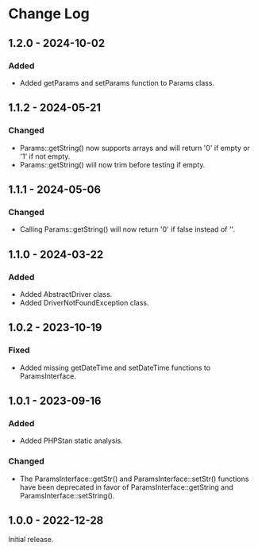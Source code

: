 # Change Log

## 1.2.0 - 2024-10-02

### Added

- Added getParams and setParams function to Params class.

## 1.1.2 - 2024-05-21

### Changed

- Params::getString() now supports arrays and will return '0' if empty or '1' if not empty.
- Params::getString() will now trim before testing if empty.

## 1.1.1 - 2024-05-06

### Changed

- Calling Params::getString() will now return '0' if false instead of ''.

## 1.1.0 - 2024-03-22

### Added

- Added AbstractDriver class.
- Added DriverNotFoundException class.

## 1.0.2 - 2023-10-19

### Fixed

- Added missing getDateTime and setDateTime functions to ParamsInterface.

## 1.0.1 - 2023-09-16

### Added

- Added PHPStan static analysis.

### Changed

- The ParamsInterface::getStr() and ParamsInterface::setStr() functions have been deprecated in favor of ParamsInterface::getString and ParamsInterface::setString().

## 1.0.0 - 2022-12-28

Initial release.
